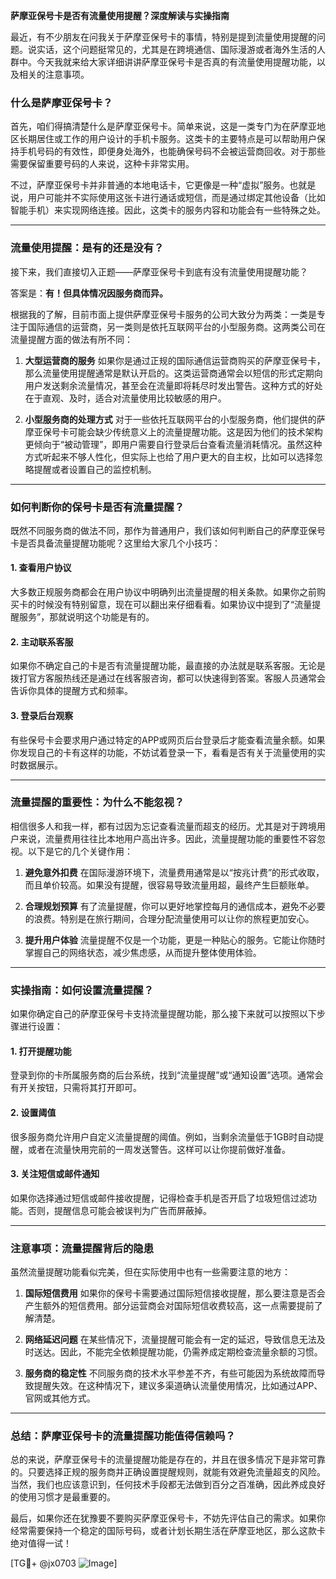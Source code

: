 **萨摩亚保号卡是否有流量使用提醒？深度解读与实操指南**

最近，有不少朋友在问我关于萨摩亚保号卡的事情，特别是提到流量使用提醒的问题。说实话，这个问题挺常见的，尤其是在跨境通信、国际漫游或者海外生活的人群中。今天我就来给大家详细讲讲萨摩亚保号卡是否真的有流量使用提醒功能，以及相关的注意事项。

### 什么是萨摩亚保号卡？

首先，咱们得搞清楚什么是萨摩亚保号卡。简单来说，这是一类专门为在萨摩亚地区长期居住或工作的用户设计的手机卡服务。这类卡的主要特点是可以帮助用户保持手机号码的有效性，即便身处海外，也能确保号码不会被运营商回收。对于那些需要保留重要号码的人来说，这种卡非常实用。

不过，萨摩亚保号卡并非普通的本地电话卡，它更像是一种“虚拟”服务。也就是说，用户可能并不实际使用这张卡进行通话或短信，而是通过绑定其他设备（比如智能手机）来实现网络连接。因此，这类卡的服务内容和功能会有一些特殊之处。

---

### 流量使用提醒：是有的还是没有？

接下来，我们直接切入正题——萨摩亚保号卡到底有没有流量使用提醒功能？

答案是：**有！但具体情况因服务商而异。**

根据我的了解，目前市面上提供萨摩亚保号卡服务的公司大致分为两类：一类是专注于国际通信的运营商，另一类则是依托互联网平台的小型服务商。这两类公司在流量提醒方面的做法有所不同：

1. **大型运营商的服务**
   如果你是通过正规的国际通信运营商购买的萨摩亚保号卡，那么流量使用提醒通常是默认开启的。这类运营商通常会以短信的形式定期向用户发送剩余流量情况，甚至会在流量即将耗尽时发出警告。这种方式的好处在于直观、及时，适合对流量使用比较敏感的用户。

2. **小型服务商的处理方式**
   对于一些依托互联网平台的小型服务商，他们提供的萨摩亚保号卡可能会缺少传统意义上的流量提醒功能。这是因为他们的技术架构更倾向于“被动管理”，即用户需要自行登录后台查看流量消耗情况。虽然这种方式听起来不够人性化，但实际上也给了用户更大的自主权，比如可以选择忽略提醒或者设置自己的监控机制。

---

### 如何判断你的保号卡是否有流量提醒？

既然不同服务商的做法不同，那作为普通用户，我们该如何判断自己的萨摩亚保号卡是否具备流量提醒功能呢？这里给大家几个小技巧：

#### 1. 查看用户协议
大多数正规服务商都会在用户协议中明确列出流量提醒的相关条款。如果你之前购买卡的时候没有特别留意，现在可以翻出来仔细看看。如果协议中提到了“流量提醒服务”，那就说明这个功能是有的。

#### 2. 主动联系客服
如果你不确定自己的卡是否有流量提醒功能，最直接的办法就是联系客服。无论是拨打官方客服热线还是通过在线客服咨询，都可以快速得到答案。客服人员通常会告诉你具体的提醒方式和频率。

#### 3. 登录后台观察
有些保号卡会要求用户通过特定的APP或网页后台登录后才能查看流量余额。如果你发现自己的卡有这样的功能，不妨试着登录一下，看看是否有关于流量使用的实时数据展示。

---

### 流量提醒的重要性：为什么不能忽视？

相信很多人和我一样，都有过因为忘记查看流量而超支的经历。尤其是对于跨境用户来说，流量费用往往比本地用户高出许多。因此，流量提醒功能的重要性不容忽视。以下是它的几个关键作用：

1. **避免意外扣费**
   在国际漫游环境下，流量费用通常是以“按兆计费”的形式收取，而且单价较高。如果没有提醒，很容易导致流量用超，最终产生巨额账单。

2. **合理规划预算**
   有了流量提醒，你可以更好地掌控每月的通信成本，避免不必要的浪费。特别是在旅行期间，合理分配流量使用可以让你的旅程更加安心。

3. **提升用户体验**
   流量提醒不仅是一个功能，更是一种贴心的服务。它能让你随时掌握自己的网络状态，减少焦虑感，从而提升整体使用体验。

---

### 实操指南：如何设置流量提醒？

如果你确定自己的萨摩亚保号卡支持流量提醒功能，那么接下来就可以按照以下步骤进行设置：

#### 1. 打开提醒功能
登录到你的卡所属服务商的后台系统，找到“流量提醒”或“通知设置”选项。通常会有开关按钮，只需将其打开即可。

#### 2. 设置阈值
很多服务商允许用户自定义流量提醒的阈值。例如，当剩余流量低于1GB时自动提醒，或者在流量快用完前的一周发送警告。这样可以让你提前做好准备。

#### 3. 关注短信或邮件通知
如果你选择通过短信或邮件接收提醒，记得检查手机是否开启了垃圾短信过滤功能。否则，提醒信息可能会被误判为广告而屏蔽掉。

---

### 注意事项：流量提醒背后的隐患

虽然流量提醒功能看似完美，但在实际使用中也有一些需要注意的地方：

1. **国际短信费用**
   如果你的保号卡需要通过国际短信接收提醒，那么要注意是否会产生额外的短信费用。部分运营商会对国际短信收费较高，这一点需要提前了解清楚。

2. **网络延迟问题**
   在某些情况下，流量提醒可能会有一定的延迟，导致信息无法及时送达。因此，不能完全依赖提醒功能，仍需养成定期检查流量余额的习惯。

3. **服务商的稳定性**
   不同服务商的技术水平参差不齐，有些可能因为系统故障而导致提醒失效。在这种情况下，建议多渠道确认流量使用情况，比如通过APP、官网或其他方式。

---

### 总结：萨摩亚保号卡的流量提醒功能值得信赖吗？

总的来说，萨摩亚保号卡的流量提醒功能是存在的，并且在很多情况下是非常可靠的。只要选择正规的服务商并正确设置提醒规则，就能有效避免流量超支的风险。当然，我们也应该意识到，任何技术手段都无法做到百分之百准确，因此养成良好的使用习惯才是最重要的。

最后，如果你还在犹豫要不要购买萨摩亚保号卡，不妨先评估自己的需求。如果你经常需要保持一个稳定的国际号码，或者计划长期生活在萨摩亚地区，那么这款卡绝对值得一试！

[TG💪+ @jx0703 ![Image](https://github.com/user-attachments/assets/dbca1d08-cadb-493c-b0ec-ad6f7a83f270)]